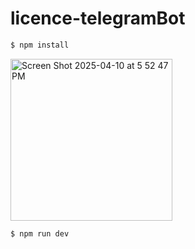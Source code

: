 # licence-telegramBot

```bash
$ npm install
```
<img width="259" alt="Screen Shot 2025-04-10 at 5 52 47 PM" src="https://github.com/user-attachments/assets/9e30370d-3882-42ea-9afb-883f68098a9c" />

```bash
$ npm run dev
```
